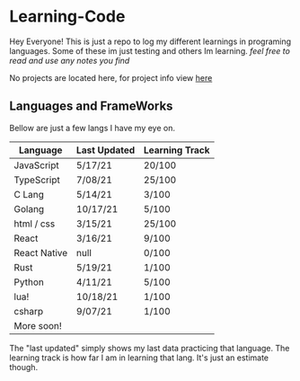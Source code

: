 # Learning-Code

Hey Everyone! This is just a repo to log my different learnings in programing languages. Some of these im just testing and others Im learning. *feel free to read and use any notes you find*

No projects are located here, for project info view [here](https://github.com/ThatGuyJamal)

## Languages and FrameWorks

Bellow are just a few langs I have my eye on.

| Language     | Last Updated | Learning Track |
| ------------ | ------------ | -------------- |
| JavaScript   | 5/17/21      | 20/100         |
| TypeScript   | 7/08/21      | 25/100         |
| C Lang       | 5/14/21      | 3/100          |
| Golang       | 10/17/21     | 5/100          |
| html / css   | 3/15/21      | 25/100         |
| React        | 3/16/21      | 9/100          |
| React Native | null         | 0/100          |
| Rust         | 5/19/21      | 1/100          |
| Python       | 4/11/21      | 5/100          |
| lua!         | 10/18/21     | 1/100          |
| csharp       | 9/07/21      | 1/100          |
| More soon!   |              |                |

The "last updated" simply shows my last data practicing that language. The learning track is how far I am in learning that lang. It's just an estimate though.